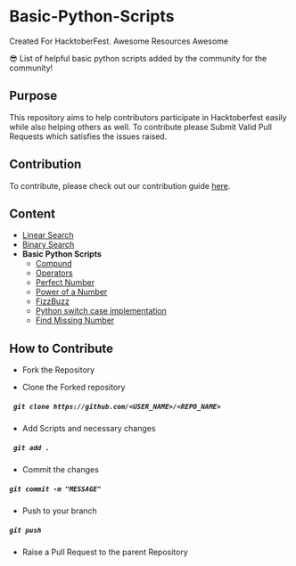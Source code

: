 # Basic-Python-Scripts

Created For HacktoberFest.
Awesome Resources Awesome

😎 List of helpful basic python scripts added by the community for the community!

## Purpose

This repository aims to help contributors participate in Hacktoberfest easily while also helping others as well.
To contribute please Submit Valid Pull Requests which satisfies the issues raised.

## Contribution

To contribute, please check out our contribution guide [here](Contribute.md).

## Content

- [Linear Search](LinearSearch.py)
- [Binary Search](binarySearch.py)
- **Basic Python Scripts**
  - [Compund](basic%20python%20scripts/compund.py)
  - [Operators](basic%20python%20scripts/operators.py)
  - [Perfect Number](basic%20python%20scripts/perfectno.py)
  - [Power of a Number](basic%20python%20scripts/ppower.py)
  - [FizzBuzz](basic%20python%20scripts/fizzbuzz.py)
  - [Python switch case implementation](basic%20python%20scripts/switch_case.py)
  - [Find Missing Number](basic%20python%20scripts/find_missing_number.py)

## How to Contribute

- Fork the Repository

- Clone the Forked repository

##### ` git clone https://github.com/<USER_NAME>/<REPO_NAME>`

- Add Scripts and necessary changes

##### ` git add .`

- Commit the changes

##### `git commit -m "MESSAGE"`

- Push to your branch

##### `git push`

- Raise a Pull Request to the parent Repository

